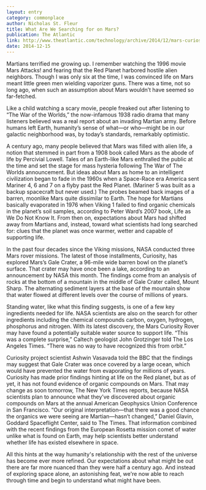 ```yaml
---
layout: entry
category: commonplace
author: Nicholas St. Fleur
title: What Are We Searching for on Mars?
publication: The Atlantic
link: http://www.theatlantic.com/technology/archive/2014/12/mars-curiosity-rover-gale-crater-American-Geophysics-Union-Conference-water/383625/
date: 2014-12-15
---
```


Martians terrified me growing up. I remember watching the 1996 movie Mars Attacks! and fearing that the Red Planet harbored hostile alien neighbors. Though I was only six at the time, I was convinced life on Mars meant little green men wielding vaporizer guns. There was a time, not so long ago, when such an assumption about Mars wouldn’t have seemed so far-fetched.

Like a child watching a scary movie, people freaked out after listening to “The War of the Worlds,” the now-infamous 1938 radio drama that many listeners believed was a real report about an invading Martian army. Before humans left Earth, humanity’s sense of what—or who—might be in our galactic neighborhood was, by today’s standards, remarkably optimistic.

A century ago, many people believed that Mars was filled with alien life, a notion that stemmed in part from a 1908 book called Mars as the abode of life by Percivial Lowell. Tales of an Earth-like Mars enthralled the public at the time and set the stage for mass hysteria following The War of The Worlds announcement. But ideas about Mars as home to an intelligent civilization began to fade in the 1960s when a Space-Race era America sent Mariner 4, 6 and 7 on a flyby past the Red Planet. (Mariner 5 was built as a backup spacecraft but never used.) The probes beamed back images of a barren, moonlike Mars quite dissimilar to Earth. The hope for Martians basically evaporated in 1976 when Viking 1 failed to find organic chemicals in the planet’s soil samples, according to Peter Ward’s 2007 book, Life as We Do Not Know It. From then on, expectations about Mars had shifted away from Martians and, instead, toward what scientists had long searched for: clues that the planet was once warmer, wetter and capable of supporting life.

In the past four decades since the Viking missions, NASA conducted three Mars rover missions. The latest of those installments, Curiosity, has explored Mars’s Gale Crater, a 96-mile wide barren bowl on the planet’s surface. That crater may have once been a lake, according to an announcement by NASA this month. The findings come from an analysis of rocks at the bottom of a mountain in the middle of Gale Crater called, Mount Sharp. The alternating sediment layers at the base of the mountain show that water flowed at different levels over the course of millions of years.

Standing water, like what this finding suggests, is one of a few key ingredients needed for life. NASA scientists are also on the search for other ingredients including the chemical compounds carbon, oxygen, hydrogen, phosphorus and nitrogen. With its latest discovery, the Mars Curiosity Rover may have found a potentially suitable water source to support life. “This was a complete surprise,” Caltech geologist John Grotzinger told The Los Angeles Times. “There was no way to have recognized this from orbit.”

Curiosity project scientist Ashwin Vasavada told the BBC that the findings may suggest that Gale Crater was once covered by a large ocean, which would have prevented the water from evaporating for millions of years. Curiosity has made prior findings hinting at life on the Red planet, but as of yet, it has not found evidence of organic compounds on Mars. That may change as soon tomorrow, The New York Times reports, because NASA scientists plan to announce what they’ve discovered about organic compounds on Mars at the annual American Geophysics Union Conference in San Francisco. “Our original interpretation—that there was a good chance the organics we were seeing are Martian—hasn’t changed,” Daniel Glavin, Goddard Spaceflight Center, said to The Times. That information combined with the recent findings from the European Rosetta mission comet of water unlike what is found on Earth, may help scientists better understand whether life has existed elsewhere in space.

All this hints at the way humanity's relationship with the rest of the universe has become ever more refined. Our expectations about what might be out there are far more nuanced than they were half a century ago. And instead of exploring space alone, an astonishing feat, we're now able to reach through time and begin to understand what might have been.

